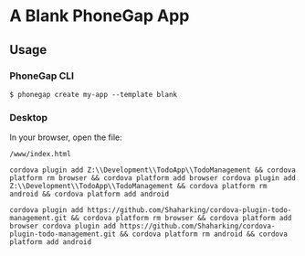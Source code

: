 # A Blank PhoneGap App

## Usage

### PhoneGap CLI

    $ phonegap create my-app --template blank

### Desktop

In your browser, open the file:

    /www/index.html

`
cordova plugin add Z:\\Development\\TodoApp\\TodoManagement && cordova platform rm browser && cordova platform add browser
cordova plugin add Z:\\Development\\TodoApp\\TodoManagement && cordova platform rm android && cordova platform add android
`

`
cordova plugin add https://github.com/Shaharking/cordova-plugin-todo-management.git && cordova platform rm browser && cordova platform add browser
cordova plugin add https://github.com/Shaharking/cordova-plugin-todo-management.git && cordova platform rm android && cordova platform add android
`